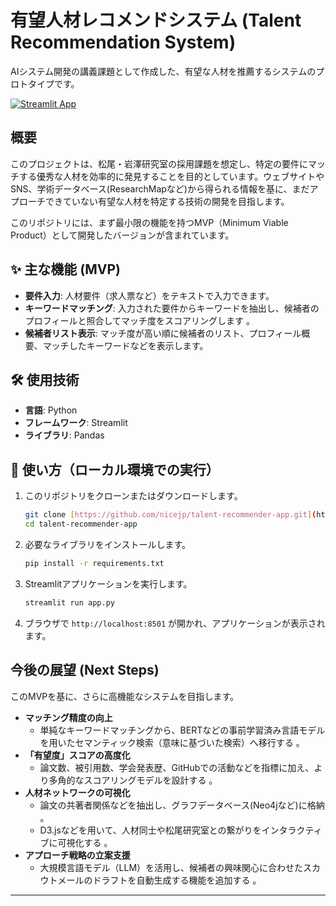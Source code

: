 # 有望人材レコメンドシステム (Talent Recommendation System)

AIシステム開発の講義課題として作成した、有望な人材を推薦するシステムのプロトタイプです。

[![Streamlit App](https://static.streamlit.io/badges/streamlit_badge_black_white.svg)](https://talent-recommender-app-b4pp7zcehzgh44rdmbzmdl.streamlit.app/)

## 概要

このプロジェクトは、松尾・岩澤研究室の採用課題を想定し、特定の要件にマッチする優秀な人材を効率的に発見することを目的としています。ウェブサイトやSNS、学術データベース(ResearchMapなど)から得られる情報を基に、まだアプローチできていない有望な人材を特定する技術の開発を目指します。

このリポジトリには、まず最小限の機能を持つMVP（Minimum Viable Product）として開発したバージョンが含まれています。

## ✨ 主な機能 (MVP)

- **要件入力**: 人材要件（求人票など）をテキストで入力できます。
- **キーワードマッチング**: 入力された要件からキーワードを抽出し、候補者のプロフィールと照合してマッチ度をスコアリングします 。
- **候補者リスト表示**: マッチ度が高い順に候補者のリスト、プロフィール概要、マッチしたキーワードなどを表示します。

## 🛠️ 使用技術

- **言語**: Python
- **フレームワーク**: Streamlit
- **ライブラリ**: Pandas

## 🚀 使い方（ローカル環境での実行）

1.  このリポジトリをクローンまたはダウンロードします。
    ```bash
    git clone [https://github.com/nicejp/talent-recommender-app.git](https://github.com/nicejp/talent-recommender-app.git)
    cd talent-recommender-app
    ```
2.  必要なライブラリをインストールします。
    ```bash
    pip install -r requirements.txt
    ```
3.  Streamlitアプリケーションを実行します。
    ```bash
    streamlit run app.py
    ```
4.  ブラウザで `http://localhost:8501` が開かれ、アプリケーションが表示されます。

## 今後の展望 (Next Steps)

このMVPを基に、さらに高機能なシステムを目指します。

- **マッチング精度の向上** 
  - 単純なキーワードマッチングから、BERTなどの事前学習済み言語モデルを用いたセマンティック検索（意味に基づいた検索）へ移行する 。
- **「有望度」スコアの高度化** 
  - 論文数、被引用数、学会発表歴、GitHubでの活動などを指標に加え、より多角的なスコアリングモデルを設計する 。
- **人材ネットワークの可視化** 
  - 論文の共著者関係などを抽出し、グラフデータベース(Neo4jなど)に格納 。
  - D3.jsなどを用いて、人材同士や松尾研究室との繋がりをインタラクティブに可視化する 。
- **アプローチ戦略の立案支援** 
  - 大規模言語モデル（LLM）を活用し、候補者の興味関心に合わせたスカウトメールのドラフトを自動生成する機能を追加する 。

---
